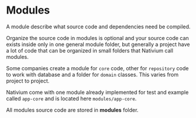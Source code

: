 # Modules

A module describe what source code and dependencies need be compiled.

Organize the source code in modules is optional and your source code can exists inside only in one general module folder, but generally a project have a lot of code that can be organized in small folders that Nativium call modules.

Some companies create a module for `core` code, other for `repository` code to work with database and a folder for `domain` classes. This varies from project to project.

Nativium come with one module already implemented for test and example called `app-core` and is located here `modules/app-core`.

All modules source code are stored in **modules** folder.
